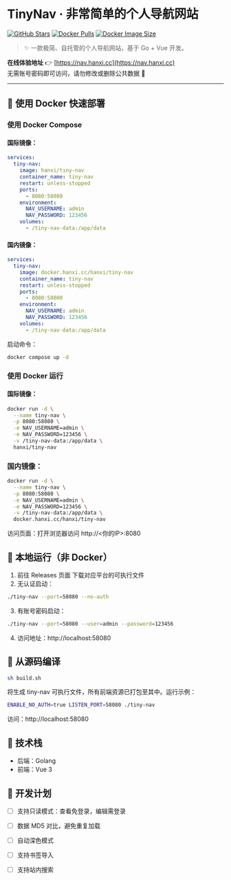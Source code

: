 # TinyNav · 非常简单的个人导航网站

[![GitHub Stars](https://img.shields.io/github/stars/hanxi/tiny-nav?style=flat-square)](https://github.com/hanxi/tiny-nav/stargazers)
[![Docker Pulls](https://img.shields.io/docker/pulls/hanxi/tiny-nav?style=flat-square)](https://hub.docker.com/r/hanxi/tiny-nav)
[![Docker Image Size](https://img.shields.io/docker/image-size/hanxi/tiny-nav?style=flat-square)](https://hub.docker.com/r/hanxi/tiny-nav)

> ✨ 一款极简、自托管的个人导航网站，基于 Go + Vue 开发。

**在线体验地址** 👉 [https://nav.hanxi.cc](https://nav.hanxi.cc)  
无需账号密码即可访问，请勿修改或删除公共数据 🙏

---

## 🐳 使用 Docker 快速部署

### 使用 Docker Compose

#### 国际镜像：

```yaml
services:
  tiny-nav:
    image: hanxi/tiny-nav
    container_name: tiny-nav
    restart: unless-stopped
    ports:
      - 8080:58080
    environment:
      NAV_USERNAME: admin
      NAV_PASSWORD: 123456
    volumes:
      - /tiny-nav-data:/app/data
```

#### 国内镜像：

```yaml
services:
  tiny-nav:
    image: docker.hanxi.cc/hanxi/tiny-nav
    container_name: tiny-nav
    restart: unless-stopped
    ports:
      - 8080:58080
    environment:
      NAV_USERNAME: admin
      NAV_PASSWORD: 123456
    volumes:
      - /tiny-nav-data:/app/data
```

启动命令：

```bash
docker compose up -d
```

### 使用 Docker 运行

#### 国际镜像：

```bash
docker run -d \
  --name tiny-nav \
  -p 8080:58080 \
  -e NAV_USERNAME=admin \
  -e NAV_PASSWORD=123456 \
  -v /tiny-nav-data:/app/data \
  hanxi/tiny-nav
```

### 国内镜像：

```bash
docker run -d \
  --name tiny-nav \
  -p 8080:58080 \
  -e NAV_USERNAME=admin \
  -e NAV_PASSWORD=123456 \
  -v /tiny-nav-data:/app/data \
  docker.hanxi.cc/hanxi/tiny-nav
```

访问页面：打开浏览器访问 http://<你的IP>:8080

## 🧩 本地运行（非 Docker）

1. 前往 Releases 页面 下载对应平台的可执行文件
2. 无认证启动：
```bash
./tiny-nav --port=58080 --no-auth
```
3. 有账号密码启动：
```bash
./tiny-nav --port=58080 --user=admin --password=123456
````
4. 访问地址：http://localhost:58080

## 🔧 从源码编译

```bash
sh build.sh
```

将生成 tiny-nav 可执行文件，所有前端资源已打包至其中。运行示例：

```bash
ENABLE_NO_AUTH=true LISTEN_PORT=58080 ./tiny-nav
```

访问：http://localhost:58080

## 🧱 技术栈

- 后端：Golang
- 前端：Vue 3

## 📌 开发计划

- [ ] 支持只读模式：查看免登录，编辑需登录
- [ ] 数据 MD5 对比，避免重复加载
- [ ] 自动深色模式
- [ ] 支持书签导入
- [ ] 支持站内搜索

